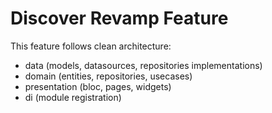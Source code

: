 # Discover Revamp Feature

This feature follows clean architecture:
- data (models, datasources, repositories implementations)
- domain (entities, repositories, usecases)
- presentation (bloc, pages, widgets)
- di (module registration)


